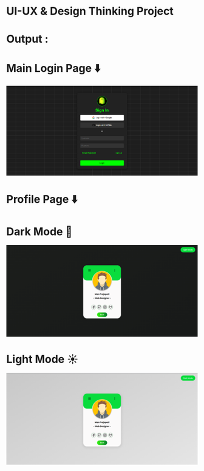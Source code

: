 # UI-UX & Design Thinking Project 

# Output :

# Main Login Page ⬇️
<img src="01.png"></img>
# Profile Page ⬇️
# Dark Mode 🌙
<img src="02.png"></img>
# Light Mode ☀️
<img src="03.png"></img>
